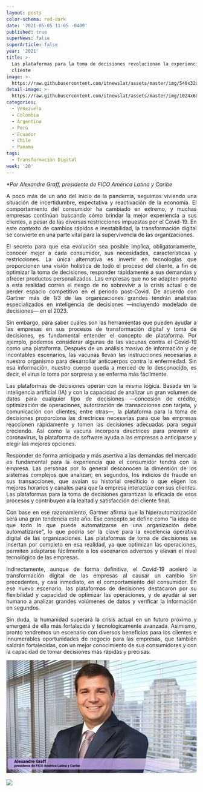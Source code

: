 ```yaml
---
layout: posts
color-schema: red-dark
date: '2021-05-05 11:05 -0400'
published: true
superNews: false
superArticle: false
year: '2021'
title: >-
  Las plataformas para la toma de decisiones revolucionan la experiencia del
  cliente
image: >-
  https://raw.githubusercontent.com/itnewslat/assets/master/img/540x320/Alexandre-Graff-p.jpg
detail-image: >-
  https://raw.githubusercontent.com/itnewslat/assets/master/img/1024x680/Alexandre-Graff-g.jpg
categories:
  - Venezuela
  - Colombia
  - Argentina
  - Perú
  - Ecuador
  - Chile
  - Panama
tags:
  - Transformación Digital
week: '20'
---
```

<p style="text-align: justify;"><em>*Por Alexandre Graff, presidente de FICO América Latina y Caribe</em></p>
<p style="text-align: justify;">A poco más de un año del inicio de la pandemia, seguimos viviendo una situación de incertidumbre, expectativa y reactivación de la economía. El comportamiento del consumidor ha cambiado en extremo, y muchas empresas continúan buscando cómo brindar la mejor experiencia a sus clientes, a pesar de las diversas restricciones impuestas por el Covid-19. En este contexto de cambios rápidos e inestabilidad, la transformación digital se convierte en una parte vital para la supervivencia de las organizaciones.</p>
<p style="text-align: justify;">El secreto para que esa evolución sea posible implica, obligatoriamente, conocer mejor a cada consumidor, sus necesidades, características y restricciones. La única alternativa es invertir en tecnologías que proporcionen una visión holística de todo el proceso del cliente, a fin de optimizar la toma de decisiones, responder rápidamente a sus demandas y ofrecer productos personalizados. Las empresas que no se adapten pronto a esta realidad corren el riesgo de no sobrevivir a la crisis actual o de perder espacio competitivo en el periodo post-Covid. De acuerdo con Gartner más de 1/3 de las organizaciones grandes tendrán analistas especializados en inteligencia de decisiones —incluyendo modelado de decisiones— en el 2023.</p>
<p style="text-align: justify;">Sin embargo, para saber cuáles son las herramientas que pueden ayudar a las empresas en sus procesos de transformación digital y toma de decisiones, es fundamental entender el concepto de plataforma. Por ejemplo, podemos considerar algunas de las vacunas contra el Covid-19 como una plataforma. Después de un análisis masivo de información y de incontables escenarios, las vacunas llevan las instrucciones necesarias a nuestro organismo para desarrollar anticuerpos contra la enfermedad. Sin esa información, nuestro cuerpo queda a merced de lo desconocido, es decir, el virus lo toma por sorpresa y se enferma más fácilmente.</p>
<p style="text-align: justify;">Las plataformas de decisiones operan con la misma lógica. Basada en la inteligencia artificial (IA) y con la capacidad de analizar un gran volumen de datos para cualquier tipo de decisiones —concesión de crédito, optimización de operaciones, autorización de transacciones con tarjeta, y comunicación con clientes, entre otras—, la plataforma para la toma de decisiones proporciona las directrices necesarias para que las empresas reaccionen rápidamente y tomen las decisiones adecuadas para seguir creciendo. Así como la vacuna incorpora directrices para prevenir el coronavirus, la plataforma de software ayuda a las empresas a anticiparse y elegir las mejores opciones.</p>
<p style="text-align: justify;">Responder de forma anticipada y más asertiva a las demandas del mercado es fundamental para la experiencia que el consumidor tendrá con la empresa. Las personas por lo general desconocen la dimensión de los sistemas complejos que analizan; en segundos, los indicios de fraude en sus transacciones, que avalan su historial crediticio o que eligen los mejores horarios y canales para que la empresa interactúe con sus clientes. Las plataformas para la toma de decisiones garantizan la eficacia de esos procesos y contribuyen a la lealtad y satisfacción del cliente final.</p>
<p style="text-align: justify;">Con base en ese razonamiento, Gartner afirma que la hiperautomatización será una gran tendencia este año. Ese concepto se define como “la idea de que todo lo que puede automatizarse en una organización debe automatizarse”, lo que podría ser la clave para la excelencia operativa digital de las organizaciones. Las plataformas de toma de decisiones se insertan por completo en esa realidad, ya que optimizan las operaciones, permiten adaptarse fácilmente a los escenarios adversos y elevan el nivel tecnológico de las empresas.</p>
<p style="text-align: justify;">Indirectamente, aunque de forma definitiva, el Covid-19 aceleró la transformación digital de las empresas al causar un cambio sin precedentes, y casi inmediato, en el comportamiento del consumidor. En ese nuevo escenario, las plataformas de decisiones destacaron por su flexibilidad y capacidad de optimizar las operaciones, y de ayudar al ser humano a analizar grandes volúmenes de datos y verificar la información en segundos.</p>
<p style="text-align: justify;">Sin duda, la humanidad superará la crisis actual en un futuro próximo y emergerá de ella más fortalecida y tecnológicamente avanzada. Asimismo, pronto tendremos un escenario con diversos beneficios para los clientes e innumerables oportunidades de negocio para las empresas, que también saldrán fortalecidas, con un mejor conocimiento de sus consumidores y con la capacidad de tomar decisiones más rápidas y precisas.</p>

![](https://raw.githubusercontent.com/itnewslat/assets/master/img/540x320/Alexandre-Graff-p.jpg)


<img src="https://tracker.metricool.com/c3po.jpg?hash=56f88a41e39ab42c063cc51676587a04"/>
